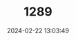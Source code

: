 ---
title: "1289"
category: "Anetia pantheratus"
draft: false
date: 2024-02-22 13:03:49
languages:
  English: ["False Fritillary"]
---